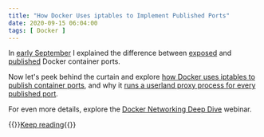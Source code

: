 ```yaml
---
title: "How Docker Uses iptables to Implement Published Ports"
date: 2020-09-15 06:04:00
tags: [ Docker ]
---
```

In [early September](https://blog.ipspace.net/2020/09/docker-services-basics.html) I explained the difference between [exposed](/kb/DockerSvc/10-Exposed.html) and [published](/kb/DockerSvc/20-Published.html) Docker container ports. 

Now let's peek behind the curtain and explore [how Docker uses iptables to publish container ports](/kb/DockerSvc/30-nat-iptables.html), and why it [runs a userland proxy process for every published port](/kb/DockerSvc/40-userland-proxy.html).

For even more details, explore the [Docker Networking Deep Dive](https://www.ipspace.net/Docker_Networking_Deep_Dive) webinar.

{{<jump>}}[Keep reading](/kb/DockerSvc/30-nat-iptables.html){{</jump>}}